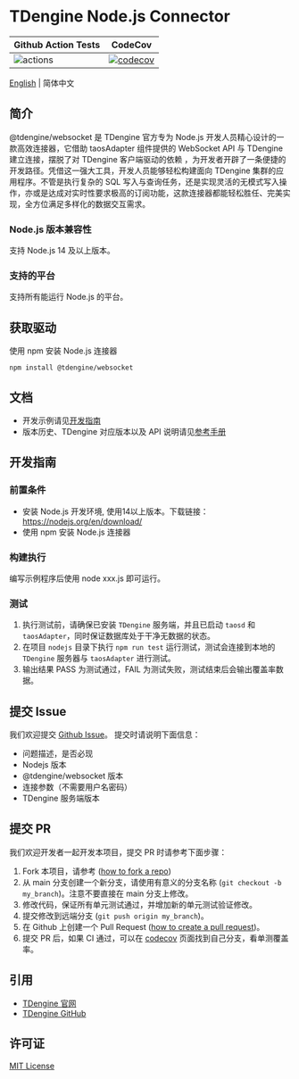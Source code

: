 #  TDengine Node.js Connector

| Github Action Tests                                                                  | CodeCov                                                                                                                           |
|--------------------------------------------------------------------------------------|-----------------------------------------------------------------------------------------------------------------------------------|
| ![actions](https://github.com/taosdata/taos-connector-node/actions/workflows/push.yaml/badge.svg) | [![codecov](https://codecov.io/gh/taosdata/taos-connector-node/graph/badge.svg?token=5379a80b-063f-48c2-ab56-09564e7ca777)](https://codecov.io/gh/taosdata/taos-connector-node) |

[English](README.md) | 简体中文

## 简介

@tdengine/websocket 是 TDengine 官方专为 Node.js 开发人员精心设计的一款高效连接器，它借助 taosAdapter 组件提供的 WebSocket API 与 TDengine 建立连接，摆脱了对 TDengine 客户端驱动的依赖 ，为开发者开辟了一条便捷的开发路径。凭借这一强大工具，开发人员能够轻松构建面向 TDengine 集群的应用程序。不管是执行复杂的 SQL 写入与查询任务，还是实现灵活的无模式写入操作，亦或是达成对实时性要求极高的订阅功能，这款连接器都能轻松胜任、完美实现，全方位满足多样化的数据交互需求。

### Node.js 版本兼容性

支持 Node.js 14 及以上版本。

### 支持的平台

支持所有能运行 Node.js 的平台。

## 获取驱动

使用 npm 安装 Node.js 连接器

```shell
npm install @tdengine/websocket
```

## 文档

- 开发示例请见[开发指南](https://docs.taosdata.com/develop/)
- 版本历史、TDengine 对应版本以及 API 说明请见[参考手册](https://docs.taosdata.com/reference/connector/node/)

## 开发指南

### 前置条件

- 安装 Node.js 开发环境, 使用14以上版本。下载链接： https://nodejs.org/en/download/
- 使用 npm 安装 Node.js 连接器

### 构建执行

编写示例程序后使用 node xxx.js 即可运行。

### 测试

1. 执行测试前，请确保已安装 `TDengine` 服务端，并且已启动 `taosd` 和 `taosAdapter`，同时保证数据库处于干净无数据的状态。
2. 在项目 `nodejs` 目录下执行 `npm run test` 运行测试，测试会连接到本地的 `TDengine` 服务器与 `taosAdapter` 进行测试。
3. 输出结果 PASS 为测试通过，FAIL 为测试失败，测试结束后会输出覆盖率数据。

## 提交 Issue

我们欢迎提交 [Github Issue](https://github.com/taosdata/taos-connector-node/issues/new?template=Blank+issue)。 提交时请说明下面信息：

- 问题描述，是否必现
- Nodejs 版本
- @tdengine/websocket 版本
- 连接参数（不需要用户名密码）
- TDengine 服务端版本

## 提交 PR
我们欢迎开发者一起开发本项目，提交 PR 时请参考下面步骤：
1. Fork 本项目，请参考 ([how to fork a repo](https://docs.github.com/en/get-started/quickstart/fork-a-repo))
2. 从 main 分支创建一个新分支，请使用有意义的分支名称 (`git checkout -b my_branch`)。注意不要直接在 main 分支上修改。
3. 修改代码，保证所有单元测试通过，并增加新的单元测试验证修改。
4. 提交修改到远端分支 (`git push origin my_branch`)。
5. 在 Github 上创建一个 Pull Request ([how to create a pull request](https://docs.github.com/en/pull-requests/collaborating-with-pull-requests/proposing-changes-to-your-work-with-pull-requests/creating-a-pull-request))。
6. 提交 PR 后，如果 CI 通过，可以在 [codecov](https://app.codecov.io/gh/taosdata/taos-connector-node/) 页面找到自己分支，看单测覆盖率。

## 引用

- [TDengine 官网](https://www.taosdata.com/)
- [TDengine GitHub](https://github.com/taosdata/TDengine)

## 许可证

[MIT License](./LICENSE)




